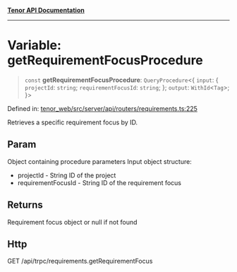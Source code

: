 [**Tenor API Documentation**](../../README.md)

***

# Variable: getRequirementFocusProcedure

> `const` **getRequirementFocusProcedure**: `QueryProcedure`\<\{ `input`: \{ `projectId`: `string`; `requirementFocusId`: `string`; \}; `output`: `WithId`\<`Tag`\>; \}\>

Defined in: [tenor\_web/src/server/api/routers/requirements.ts:225](https://github.com/Apantli/Tenor/blob/293d0ddb2d5307c4150fcd161249995fd5278c7d/tenor_web/src/server/api/routers/requirements.ts#L225)

Retrieves a specific requirement focus by ID.

## Param

Object containing procedure parameters
Input object structure:
- projectId - String ID of the project
- requirementFocusId - String ID of the requirement focus

## Returns

Requirement focus object or null if not found

## Http

GET /api/trpc/requirements.getRequirementFocus
